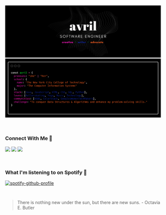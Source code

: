 
![Header](https://github.com/avrilkey/avrilkey/blob/main/github/images/header.png)
![About](https://github.com/avrilkey/avrilkey/blob/main/github/images/carbon.png)

<br>

### Connect With Me 🔗   
<a href="<https://www.linkedin.com/in/avrilkey/"><img src="https://img.shields.io/badge/LinkedIn-102581?style=for-the-badge&logo=linkedin&logoColor=white" /></a>
<img src="https://img.shields.io/badge/dev.to-FF1ABF?style=for-the-badge&logo=devdotto&logoColor=white" />
<img src="https://img.shields.io/badge/Twitter-FC5F22?style=for-the-badge&logo=twitter&logoColor=white" />

<br>

### What I'm listening to on Spotify 🎵

[![spotify-github-profile](https://spotify-github-profile.vercel.app/api/view?uid=be2llv68ztkzjzovyy5ebl1we&cover_image=true&theme=novatorem)](https://github.com/kittinan/spotify-github-profile)

<br>

> There is nothing new under the sun, but there are new suns. - Octavia E. Butler
